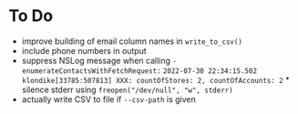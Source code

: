 #  To Do

- improve building of email column names in `write_to_csv()`
- include phone numbers in output
- suppress NSLog message when calling `-enumerateContactsWithFetchRequest:`
        `2022-07-30 22:34:15.502 klondike[33785:507813] XXX: countOfStores: 2, countOfAccounts: 2`
        * silence stderr using `freopen("/dev/null", "w", stderr)`
- actually write CSV to file if `--csv-path` is given
